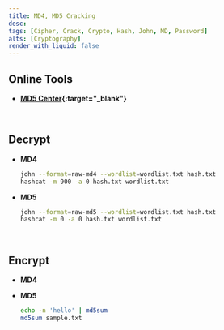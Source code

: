 ```yaml
---
title: MD4, MD5 Cracking
desc: 
tags: [Cipher, Crack, Crypto, Hash, John, MD, Password]
alts: [Cryptography]
render_with_liquid: false
---
```


## Online Tools

- **[MD5 Center](https://md5.gromweb.com/){:target="_blank"}**

<br />

## Decrypt

- **MD4**

    ```sh
    john --format=raw-md4 --wordlist=wordlist.txt hash.txt
    hashcat -m 900 -a 0 hash.txt wordlist.txt
    ```

- **MD5**

    ```sh
    john --format=raw-md5 --wordlist=wordlist.txt hash.txt
    hashcat -m 0 -a 0 hash.txt wordlist.txt
    ```

<br />

## Encrypt

- **MD4**

- **MD5**

    ```sh
    echo -n 'hello' | md5sum
    md5sum sample.txt
    ```
